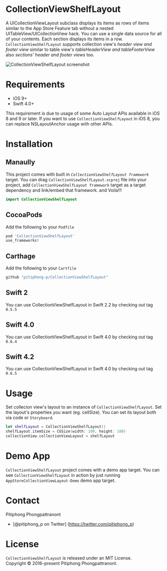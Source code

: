 # CollectionViewShelfLayout
A UICollectionViewLayout subclass displays its items as rows of items similar to the App Store Feature tab without a nested UITableView/UICollectionView hack. You can use a single data source for all of your contents. Each section displays its items in a row. `CollectionViewShelfLayout` supports collection view's *header view and footer view* similar to table view's *tableHeaderView and tableFooterView* also *sections' header and footer views* too.

![CollectionViewShelfLayout screenshot](https://cocoacontrols-production.s3.amazonaws.com/uploads/control_image/image/9666/CollectionViewShelfLayout_small.png)

# Requirements
- iOS 9+
- Swift 4.0+

This requirement is due to usage of some Auto Layout APIs available in iOS 8 and 9 or later.
 If you want to use `CollectionViewShelfLayout` in iOS 8, you can replace NSLayoutAnchor usage with other APIs.

# Installation
## Manaully
This project comes with built in *`CollectionViewShelfLayout framework`* target. You can drag `CollectionViewShelfLayout.xcproj` file into your project, add `CollectionViewShelfLayout framework` target as a target dependency and link/embed that framework. and Voila!!!
````swift
import CollectionViewShelfLayout
````
## CocoaPods
Add the following to your `Podfile`
````ruby
pod 'CollectionViewShelfLayout'
use_frameworks!
````
## Carthage
Add the following to your `Cartfile`
````ruby
github "pitiphong-p/CollectionViewShelfLayout"
````
## Swift 2
You can use CollectionViewShelfLayout in Swift 2.2 by checking out tag `0.5.5`
## Swift 4.0
You can use CollectionViewShelfLayout in Swift 4.0 by checking out tag `0.6.4`
## Swift 4.2
You can use CollectionViewShelfLayout in Swift 4.0 by checking out tag `0.6.5`

# Usage
Set collecion view's layout to an instance of `CollectionViewShelfLayout`. Set the layout's properties you want (eg. cellSize). You can set its layout both via code or `Storyboard`.
````swift
let shelfLayout = CollectionViewShelfLayout()
shelfLayout.itemSize = CGSize(width: 100, height: 180)
collectionView.collectionViewLayout = shelfLayout
````

# Demo App
`CollectionViewShelfLayout` project comes with a demo app target. You can see `CollectionViewShelfLayout` in action by just running `AppStoreCollectionViewLayout-Demo` demo app target.
# Contact
Pitiphong Phongpattranont
- [@pitiphong_p on Twitter] (https://twitter.com/pitiphong_p)

# License
`CollectionViewShelfLayout` is released under an MIT License.  
Copyright © 2016-present Pitiphong Phongpattranont.



